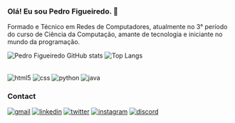 ### Olá! Eu sou Pedro Figueiredo. 👋
Formado e Técnico em Redes de Computadores, atualmente no 3° período do curso de Ciência da Computação, amante de tecnologia e iniciante no mundo da programação.

![Pedro Figueiredo GitHub stats](https://github-readme-stats.vercel.app/api?username=pdroozi&show_icons=true&theme=dark)
![Top Langs](https://github-readme-stats.vercel.app/api/top-langs/?username=pdroozi&layout=compact&theme=dark)
<div style = "display : inline_block"><br/>
  <img align = "center" alt = "html5" src = "https://img.shields.io/badge/HTML5-E34F26?style=for-the-badge&logo=html5&logoColor=white" />
  <img align = "center" alt = "css" src = "https://img.shields.io/badge/CSS3-1572B6?style=for-the-badge&logo=css3&logoColor=white" />
  <img align = "center" alt = "python" src = "https://img.shields.io/badge/Python-14354C?style=for-the-badge&logo=python&logoColor=white" />
  <img align = "center" alt = "java" src = "https://img.shields.io/badge/Java-ED8B00?style=for-the-badge&logo=openjdk&logoColor=white" /> 
</div>

### Contact
[![gmail](https://img.shields.io/badge/Gmail-D14836?style=for-the-badge&logo=gmail&logoColor=white)](pedro.henriquegofig@gmail.com)
[![linkedin](https://img.shields.io/badge/LinkedIn-0077B5?style=for-the-badge&logo=linkedin&logoColor=white)](www.linkedin.com/in/pedro-figueiredo-787151244)
[![twitter](https://img.shields.io/badge/Twitter-1DA1F2?style=for-the-badge&logo=twitter&logoColor=white)](pdroozi)
[![instagram](https://img.shields.io/badge/Instagram-E4405F?style=for-the-badge&logo=instagram&logoColor=white)](pedrohgf_)
[![discord](https://img.shields.io/badge/Discord-7289DA?style=for-the-badge&logo=discord&logoColor=white)](pdroozi)

